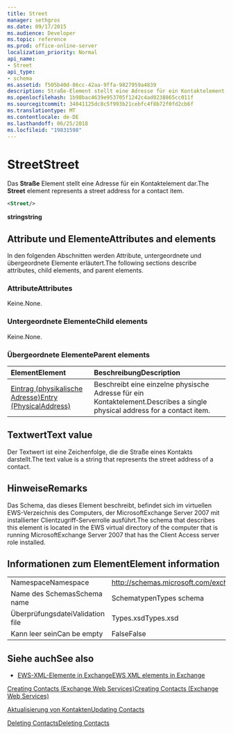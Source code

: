 ```yaml
---
title: Street
manager: sethgros
ms.date: 09/17/2015
ms.audience: Developer
ms.topic: reference
ms.prod: office-online-server
localization_priority: Normal
api_name:
- Street
api_type:
- schema
ms.assetid: f505b40d-86cc-42aa-9ffa-9827959a4839
description: Straße-Element stellt eine Adresse für ein Kontaktelement.
ms.openlocfilehash: 1b98bac4639e953705f1242c4ad0238865cc011f
ms.sourcegitcommit: 34041125dc8c5f993b21cebfc4f8b72f0fd2cb6f
ms.translationtype: MT
ms.contentlocale: de-DE
ms.lasthandoff: 06/25/2018
ms.locfileid: "19831598"
---
```

# <a name="street"></a><span data-ttu-id="0708b-103">Street</span><span class="sxs-lookup"><span data-stu-id="0708b-103">Street</span></span>

<span data-ttu-id="0708b-104">Das **Straße** Element stellt eine Adresse für ein Kontaktelement dar.</span><span class="sxs-lookup"><span data-stu-id="0708b-104">The **Street** element represents a street address for a contact item.</span></span> 
  
```xml
<Street/>
```

 <span data-ttu-id="0708b-105">**string**</span><span class="sxs-lookup"><span data-stu-id="0708b-105">**string**</span></span>
## <a name="attributes-and-elements"></a><span data-ttu-id="0708b-106">Attribute und Elemente</span><span class="sxs-lookup"><span data-stu-id="0708b-106">Attributes and elements</span></span>

<span data-ttu-id="0708b-107">In den folgenden Abschnitten werden Attribute, untergeordnete und übergeordnete Elemente erläutert.</span><span class="sxs-lookup"><span data-stu-id="0708b-107">The following sections describe attributes, child elements, and parent elements.</span></span>
  
### <a name="attributes"></a><span data-ttu-id="0708b-108">Attribute</span><span class="sxs-lookup"><span data-stu-id="0708b-108">Attributes</span></span>

<span data-ttu-id="0708b-109">Keine.</span><span class="sxs-lookup"><span data-stu-id="0708b-109">None.</span></span>
  
### <a name="child-elements"></a><span data-ttu-id="0708b-110">Untergeordnete Elemente</span><span class="sxs-lookup"><span data-stu-id="0708b-110">Child elements</span></span>

<span data-ttu-id="0708b-111">Keine.</span><span class="sxs-lookup"><span data-stu-id="0708b-111">None.</span></span>
  
### <a name="parent-elements"></a><span data-ttu-id="0708b-112">Übergeordnete Elemente</span><span class="sxs-lookup"><span data-stu-id="0708b-112">Parent elements</span></span>

|<span data-ttu-id="0708b-113">**Element**</span><span class="sxs-lookup"><span data-stu-id="0708b-113">**Element**</span></span>|<span data-ttu-id="0708b-114">**Beschreibung**</span><span class="sxs-lookup"><span data-stu-id="0708b-114">**Description**</span></span>|
|:-----|:-----|
|[<span data-ttu-id="0708b-115">Eintrag (physikalische Adresse)</span><span class="sxs-lookup"><span data-stu-id="0708b-115">Entry (PhysicalAddress)</span></span>](entry-physicaladdress.md) <br/> |<span data-ttu-id="0708b-116">Beschreibt eine einzelne physische Adresse für ein Kontaktelement.</span><span class="sxs-lookup"><span data-stu-id="0708b-116">Describes a single physical address for a contact item.</span></span>  <br/> |
   
## <a name="text-value"></a><span data-ttu-id="0708b-117">Textwert</span><span class="sxs-lookup"><span data-stu-id="0708b-117">Text value</span></span>

<span data-ttu-id="0708b-118">Der Textwert ist eine Zeichenfolge, die die Straße eines Kontakts darstellt.</span><span class="sxs-lookup"><span data-stu-id="0708b-118">The text value is a string that represents the street address of a contact.</span></span>
  
## <a name="remarks"></a><span data-ttu-id="0708b-119">Hinweise</span><span class="sxs-lookup"><span data-stu-id="0708b-119">Remarks</span></span>

<span data-ttu-id="0708b-120">Das Schema, das dieses Element beschreibt, befindet sich im virtuellen EWS-Verzeichnis des Computers, der MicrosoftExchange Server 2007 mit installierter Clientzugriff-Serverrolle ausführt.</span><span class="sxs-lookup"><span data-stu-id="0708b-120">The schema that describes this element is located in the EWS virtual directory of the computer that is running MicrosoftExchange Server 2007 that has the Client Access server role installed.</span></span>
  
## <a name="element-information"></a><span data-ttu-id="0708b-121">Informationen zum Element</span><span class="sxs-lookup"><span data-stu-id="0708b-121">Element information</span></span>

|||
|:-----|:-----|
|<span data-ttu-id="0708b-122">Namespace</span><span class="sxs-lookup"><span data-stu-id="0708b-122">Namespace</span></span>  <br/> |http://schemas.microsoft.com/exchange/services/2006/types  <br/> |
|<span data-ttu-id="0708b-123">Name des Schemas</span><span class="sxs-lookup"><span data-stu-id="0708b-123">Schema name</span></span>  <br/> |<span data-ttu-id="0708b-124">Schematypen</span><span class="sxs-lookup"><span data-stu-id="0708b-124">Types schema</span></span>  <br/> |
|<span data-ttu-id="0708b-125">Überprüfungsdatei</span><span class="sxs-lookup"><span data-stu-id="0708b-125">Validation file</span></span>  <br/> |<span data-ttu-id="0708b-126">Types.xsd</span><span class="sxs-lookup"><span data-stu-id="0708b-126">Types.xsd</span></span>  <br/> |
|<span data-ttu-id="0708b-127">Kann leer sein</span><span class="sxs-lookup"><span data-stu-id="0708b-127">Can be empty</span></span>  <br/> |<span data-ttu-id="0708b-128">False</span><span class="sxs-lookup"><span data-stu-id="0708b-128">False</span></span>  <br/> |
   
## <a name="see-also"></a><span data-ttu-id="0708b-129">Siehe auch</span><span class="sxs-lookup"><span data-stu-id="0708b-129">See also</span></span>



- [<span data-ttu-id="0708b-130">EWS-XML-Elemente in Exchange</span><span class="sxs-lookup"><span data-stu-id="0708b-130">EWS XML elements in Exchange</span></span>](ews-xml-elements-in-exchange.md)


[<span data-ttu-id="0708b-131">Creating Contacts (Exchange Web Services)</span><span class="sxs-lookup"><span data-stu-id="0708b-131">Creating Contacts (Exchange Web Services)</span></span>](http://msdn.microsoft.com/library/4845917e-70d1-481c-bbd7-011ec6571789%28Office.15%29.aspx)
  
[<span data-ttu-id="0708b-132">Aktualisierung von Kontakten</span><span class="sxs-lookup"><span data-stu-id="0708b-132">Updating Contacts</span></span>](http://msdn.microsoft.com/library/9a865953-b94a-4229-b632-2dee433314be%28Office.15%29.aspx)
  
[<span data-ttu-id="0708b-133">Deleting Contacts</span><span class="sxs-lookup"><span data-stu-id="0708b-133">Deleting Contacts</span></span>](http://msdn.microsoft.com/library/fcc3dc84-cd3e-455e-a1a7-ae6921c9b588%28Office.15%29.aspx)

